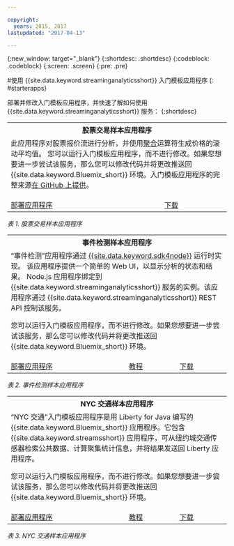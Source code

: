 ```yaml
---

copyright:
  years: 2015, 2017
lastupdated: "2017-04-13"

---
```


<!-- Attribute definitions -->
{:new_window: target="_blank"}
{:shortdesc: .shortdesc}
{:codeblock: .codeblock}
{:screen: .screen}
{:pre: .pre}

#使用 {{site.data.keyword.streaminganalyticsshort}} 入门模板应用程序
{: #starterapps}

部署并修改入门模板应用程序，并快速了解如何使用 {{site.data.keyword.streaminganalyticsshort}} 服务：
{:shortdesc}

<table summary="此表在第一行描述“股票交易”入门模板应用程序。该表在第二行包含：
1. 在第一列中，如何部署“股票交易”入门模板应用程序的视频链接。2. 在第二列中，直接下载“股票交易”入门模板应用程序的链接。">
  <tr>
    <th colspan="3">股票交易样本应用程序<br></th>
  </tr>
  <tr>
    <td colspan="3">此应用程序对股票报价流进行分析，并使用<a href="https://www.ibm.com/support/knowledgecenter/SSCRJU_4.2.0/com.ibm.streams.toolkits.doc/spldoc/dita/tk$spl/op$spl.relational$Aggregate.html">聚合</a>运算符生成价格的滚动平均值。
您可以运行入门模板应用程序，而不进行修改。如果您想要进一步尝试该服务，那么您可以修改代码并将更改推送回 {{site.data.keyword.Bluemix_short}} 环境。入门模板应用程序的完整来源<a href="https://github.com/IBMStreams/samples/tree/master/QuickStart/TradesApp">在 GitHub 上提供</a>。</p>
</td>
  </tr>
  <tr>
    <td><a href="https://developer.ibm.com/streamsdev/videos/getting-started-streaming-analytics-service-using-trades-starter-application/" target="_blank">部署应用程序</a><br></td>
    <td><a href="https://github.com/IBMStreams/samples/raw/master/QuickStart/TradesApp/starterApp/StockTradesStarterApp.sab" target="_blank">下载</a></td>
  </tr>
</table>

*表 1. 股票交易样本应用程序*


<table summary="此表在第一行描述“事件检测”样本应用程序。该表的第二行包括：
1. 在第一列上，是指向如何部署“事件检测”入门模板应用程序指示信息的链接。2. 在第二列中，是指向如何使用“事件检测”入门模板应用程序教程的链接。3. 在第三列中，是用于直接下载“事件检测”入门模板应用程序的链接。
 ">
  <tr>
    <th colspan="3">事件检测样本应用程序<br></th>
  </tr>
  <tr>
    <td colspan="3">“事件检测”应用程序通过 <a href="https://console.ng.bluemix.net/catalog/starters/sdk-for-nodejs/?cm_mmc=dw-_-bluemix-_-ba-bluemix-detect-complex-events-from-data-stream-trs-_-article">{{site.data.keyword.sdk4node}}</a> 运行时实现。
该应用程序提供一个简单的 Web UI，以显示分析的状态和结果。
Node.js 应用程序绑定到 {{site.data.keyword.streaminganalyticsshort}} 服务的实例。该应用程序通过 {{site.data.keyword.streaminganalyticsshort}} REST API 控制该服务。<p>您可以运行入门模板应用程序，而不进行修改。如果您想要进一步尝试该服务，那么您可以修改代码并将更改推送回 {{site.data.keyword.Bluemix_short}} 环境。</p>
</td>
  </tr>
  <tr>
    <td><a href="/docs/services/StreamingAnalytics/t_starter_app_deploy.html" target="_blank">部署应用程序</a><br></td>
    <td><a href="http://www.ibm.com/developerworks/library/ba-bluemix-detect-complex-events-from-data-stream-trs/index.html" target="_blank">教程</a></td>
    <td><a href="https://hub.jazz.net/git/streamscloud/EventDetection/" target="_blank">下载</a></td>
  </tr>
</table>

*表 2. 事件检测样本应用程序*

<table summary="此表在第一行描述“纽约交通”样本应用程序。该表的第二行包括：
1. 在第一列上，是指向如何部署“纽约交通”样本应用程序指示信息的链接。2. 在第二列中，是指向如何使用“纽约交通”样本应用程序教程的链接。3. 在第三列中，是用于直接下载“纽约交通”样本应用程序的链接。">
  <tr>
    <th colspan="3">NYC 交通样本应用程序<br></th>
  </tr>
  <tr>
    <td colspan="3">“NYC 交通”入门模板应用程序是用 Liberty
for Java 编写的 {{site.data.keyword.Bluemix_short}} 应用程序。它包含 {{site.data.keyword.streamsshort}} 应用程序，可从纽约城交通传感器检索公共数据、计算聚集统计信息，并将结果发送回 Liberty 应用程序。<p>您可以运行入门模板应用程序，而不进行修改。如果您想要进一步尝试该服务，那么您可以修改代码并将更改推送回 {{site.data.keyword.Bluemix_short}} 环境。</p>
</td>
  </tr>
  <tr>
    <td><a href="/docs/services/StreamingAnalytics/t_starter_app_deploy.html" target="_blank">部署应用程序</a><br></td>
    <td><a href="https://developer.ibm.com/streamsdev/docs/bluemix-streaming-analytics-starter-application/" target="_blank">教程</a></td>
    <td><a href="https://hub.jazz.net/git/streamscloud/NYCTraffic/" target="_blank">下载</a></td>
  </tr>
</table>

*表 3. NYC 交通样本应用程序*
